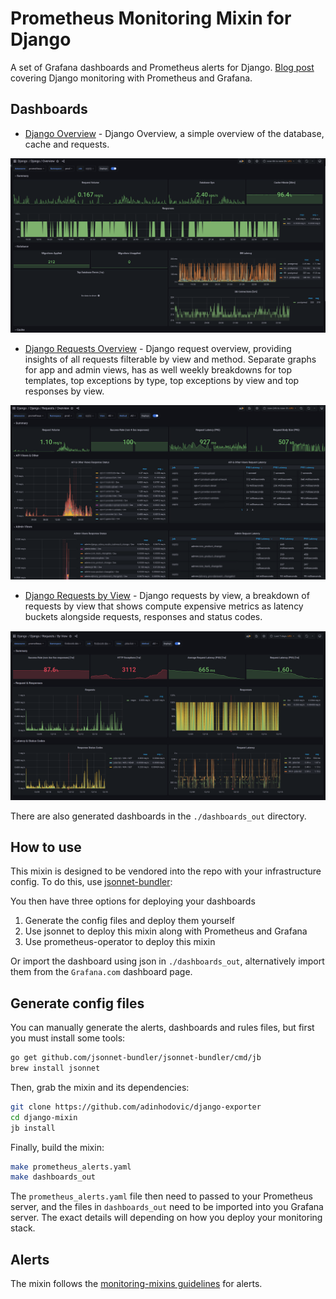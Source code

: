 # Prometheus Monitoring Mixin for Django

A set of Grafana dashboards and Prometheus alerts for Django. [Blog post](https://hodovi.cc/blog/django-monitoring-with-prometheus-and-grafana/) covering Django monitoring with Prometheus and Grafana.

## Dashboards

- [Django Overview](https://grafana.com/grafana/dashboards/17617-django-overview/) - Django Overview, a simple overview of the database, cache and requests.

![django-overview](images/django-overview.png)

- [Django Requests Overview](https://grafana.com/grafana/dashboards/17616-django-requests-overview/) - Django request overview, providing insights of all requests filterable by view and method. Separate graphs for app and admin views, has as well weekly breakdowns for top templates, top exceptions by type, top exceptions by view and top responses by view.

![django-requests-overview](images/django-requests-overview.png)

- [Django Requests by View](https://grafana.com/grafana/dashboards/17613-django-requests-by-view/) - Django requests by view, a breakdown of requests by view that shows compute expensive metrics as latency buckets alongside requests, responses and status codes.

![django-requests-by-view](images/django-requests-by-view.png)

There are also generated dashboards in the `./dashboards_out` directory.

## How to use

This mixin is designed to be vendored into the repo with your infrastructure config.
To do this, use [jsonnet-bundler](https://github.com/jsonnet-bundler/jsonnet-bundler):

You then have three options for deploying your dashboards

1. Generate the config files and deploy them yourself
2. Use jsonnet to deploy this mixin along with Prometheus and Grafana
3. Use prometheus-operator to deploy this mixin

Or import the dashboard using json in `./dashboards_out`, alternatively import them from the `Grafana.com` dashboard page.

## Generate config files

You can manually generate the alerts, dashboards and rules files, but first you
must install some tools:

```sh
go get github.com/jsonnet-bundler/jsonnet-bundler/cmd/jb
brew install jsonnet
```

Then, grab the mixin and its dependencies:

```sh
git clone https://github.com/adinhodovic/django-exporter
cd django-mixin
jb install
```

Finally, build the mixin:

```sh
make prometheus_alerts.yaml
make dashboards_out
```

The `prometheus_alerts.yaml` file then need to passed
to your Prometheus server, and the files in `dashboards_out` need to be imported
into you Grafana server. The exact details will depending on how you deploy your
monitoring stack.

## Alerts

The mixin follows the [monitoring-mixins guidelines](https://github.com/monitoring-mixins/docs#guidelines-for-alert-names-labels-and-annotations) for alerts.
